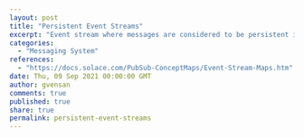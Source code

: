 ```yaml
---
layout: post
title: "Persistent Event Streams"
excerpt: "Event stream where messages are considered to be persistent if they are placed onto non-volatile storage media after they arrive on the broker. Persistent messages are suitable for application design patterns where the event messages must be:<br/><br/>- Processed in-order of receipt.<br/>- Available to consumers, even if those consumers are off-line.<br/>- Able to survive the loss of an event broker."
categories:
  - "Messaging System"
references:
  - "https://docs.solace.com/PubSub-ConceptMaps/Event-Stream-Maps.htm"
date: Thu, 09 Sep 2021 00:00:00 GMT
author: gvensan
comments: true
published: true
share: true
permalink: persistent-event-streams
---
```

